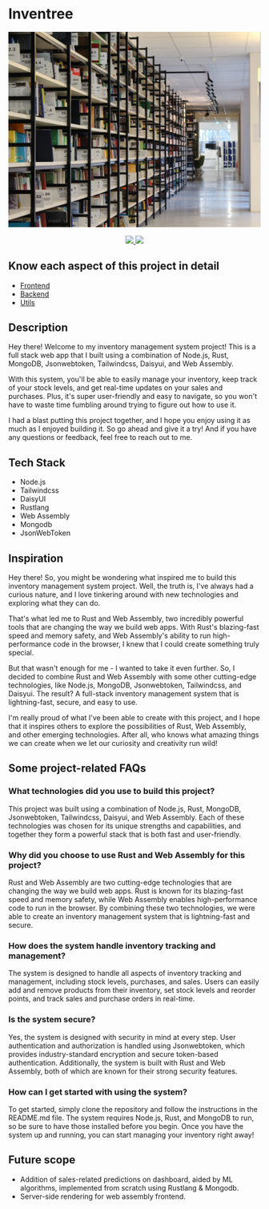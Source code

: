 # Inventree

![Inventree Logo](./src/frontend/assets/img/home-hero-img.jpg)

<p align="center" margin="6px">
    <a href="https://github.com/vilayat-ali/Inventree/graphs/contributors" alt="Contributors">
        <img src="https://img.shields.io/github/contributors/vilayat-ali/Inventree" />
    </a>
    <a href="https://github.com/vilayat-ali/Inventree/pulse" alt="Activity">
        <img src="https://img.shields.io/github/commit-activity/m/vilayat-ali/Inventree" />
    </a>
</p> 

## Know each aspect of this project in detail

- [Frontend](./markups/frontend.md)
- [Backend](./markups/backend.md)
- [Utils](./markups/utils.md)

## Description
Hey there! Welcome to my inventory management system project! This is a full stack web app that I built using a combination of Node.js, Rust, MongoDB, Jsonwebtoken, Tailwindcss, Daisyui, and Web Assembly.

With this system, you'll be able to easily manage your inventory, keep track of your stock levels, and get real-time updates on your sales and purchases. Plus, it's super user-friendly and easy to navigate, so you won't have to waste time fumbling around trying to figure out how to use it.

I had a blast putting this project together, and I hope you enjoy using it as much as I enjoyed building it. So go ahead and give it a try! And if you have any questions or feedback, feel free to reach out to me.

## Tech Stack
- Node.js
- Tailwindcss
- DaisyUI
- Rustlang
- Web Assembly
- Mongodb
- JsonWebToken

## Inspiration
Hey there! So, you might be wondering what inspired me to build this inventory management system project. Well, the truth is, I've always had a curious nature, and I love tinkering around with new technologies and exploring what they can do.

That's what led me to Rust and Web Assembly, two incredibly powerful tools that are changing the way we build web apps. With Rust's blazing-fast speed and memory safety, and Web Assembly's ability to run high-performance code in the browser, I knew that I could create something truly special.

But that wasn't enough for me - I wanted to take it even further. So, I decided to combine Rust and Web Assembly with some other cutting-edge technologies, like Node.js, MongoDB, Jsonwebtoken, Tailwindcss, and Daisyui. The result? A full-stack inventory management system that is lightning-fast, secure, and easy to use.

I'm really proud of what I've been able to create with this project, and I hope that it inspires others to explore the possibilities of Rust, Web Assembly, and other emerging technologies. After all, who knows what amazing things we can create when we let our curiosity and creativity run wild!

## Some project-related FAQs

### What technologies did you use to build this project?
This project was built using a combination of Node.js, Rust, MongoDB, Jsonwebtoken, Tailwindcss, Daisyui, and Web Assembly. Each of these technologies was chosen for its unique strengths and capabilities, and together they form a powerful stack that is both fast and user-friendly.

### Why did you choose to use Rust and Web Assembly for this project?
Rust and Web Assembly are two cutting-edge technologies that are changing the way we build web apps. Rust is known for its blazing-fast speed and memory safety, while Web Assembly enables high-performance code to run in the browser. By combining these two technologies, we were able to create an inventory management system that is lightning-fast and secure.

### How does the system handle inventory tracking and management?
The system is designed to handle all aspects of inventory tracking and management, including stock levels, purchases, and sales. Users can easily add and remove products from their inventory, set stock levels and reorder points, and track sales and purchase orders in real-time.

### Is the system secure?
Yes, the system is designed with security in mind at every step. User authentication and authorization is handled using Jsonwebtoken, which provides industry-standard encryption and secure token-based authentication. Additionally, the system is built with Rust and Web Assembly, both of which are known for their strong security features.

### How can I get started with using the system?
To get started, simply clone the repository and follow the instructions in the README.md file. The system requires Node.js, Rust, and MongoDB to run, so be sure to have those installed before you begin. Once you have the system up and running, you can start managing your inventory right away!

## Future scope

- Addition of sales-related predictions on dashboard, aided by ML algorithms, implemented from scratch using Rustlang & Mongodb.
- Server-side rendering for web assembly frontend.
